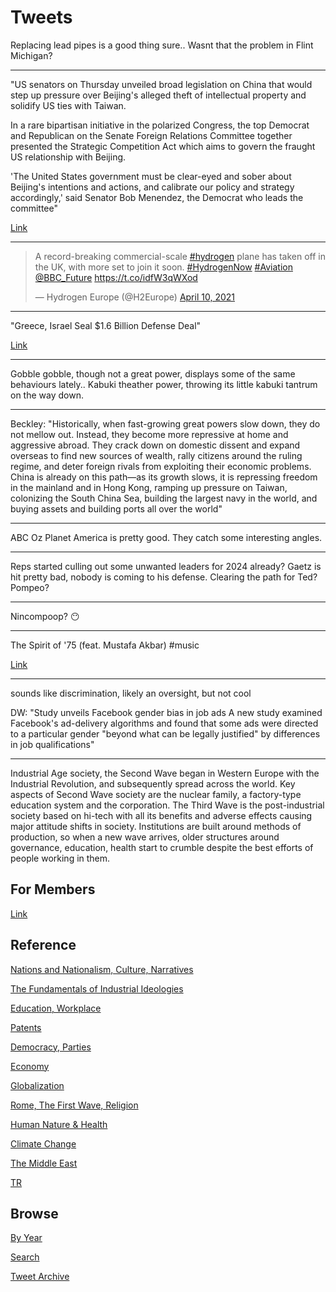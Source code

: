 # Tweets

Replacing lead pipes is a good thing sure.. Wasnt that the problem in
Flint Michigan?

---

"US senators on Thursday unveiled broad legislation on China that would
step up pressure over Beijing's alleged theft of intellectual property
and solidify US ties with Taiwan.

In a rare bipartisan initiative in the polarized Congress, the top
Democrat and Republican on the Senate Foreign Relations Committee
together presented the Strategic Competition Act which aims to govern
the fraught US relationship with Beijing.

'The United States government must be clear-eyed and sober about
Beijing's intentions and actions, and calibrate our policy and
strategy accordingly,' said Senator Bob Menendez, the Democrat who
leads the committee"

[Link](https://www.barrons.com/news/us-bill-to-pressure-china-on-trade-and-rights-back-taiwan-01617915009?tesla=y)

---

<blockquote class="twitter-tweet"><p lang="en" dir="ltr">A record-breaking commercial-scale <a href="https://twitter.com/hashtag/hydrogen?src=hash&amp;ref_src=twsrc%5Etfw">#hydrogen</a> plane has taken off in the UK, with more set to join it soon. <a href="https://twitter.com/hashtag/HydrogenNow?src=hash&amp;ref_src=twsrc%5Etfw">#HydrogenNow</a> <a href="https://twitter.com/hashtag/Aviation?src=hash&amp;ref_src=twsrc%5Etfw">#Aviation</a> <a href="https://twitter.com/BBC_Future?ref_src=twsrc%5Etfw">@BBC_Future</a> <a href="https://t.co/idfW3qWXod">https://t.co/idfW3qWXod</a></p>&mdash; Hydrogen Europe (@H2Europe) <a href="https://twitter.com/H2Europe/status/1380784367354658816?ref_src=twsrc%5Etfw">April 10, 2021</a></blockquote> <script async src="https://platform.twitter.com/widgets.js" charset="utf-8"></script>

---

"Greece, Israel Seal $1.6 Billion Defense Deal"

[Link](https://www.voanews.com/europe/greece-israel-seal-16-billion-defense-deal)

---

Gobble gobble, though not a great power, displays some of the same
behaviours lately.. Kabuki theather power, throwing its little kabuki
tantrum on the way down.

---

Beckley: "Historically, when fast-growing great powers slow down, they
do not mellow out. Instead, they become more repressive at home and
aggressive abroad. They crack down on domestic dissent and expand
overseas to find new sources of wealth, rally citizens around the
ruling regime, and deter foreign rivals from exploiting their economic
problems. China is already on this path—as its growth slows, it is
repressing freedom in the mainland and in Hong Kong, ramping up
pressure on Taiwan, colonizing the South China Sea, building the
largest navy in the world, and buying assets and building ports all
over the world"

---

ABC Oz Planet America is pretty good. They catch some interesting angles.

---

Reps started culling out some unwanted leaders for 2024 already? Gaetz
is hit pretty bad, nobody is coming to his defense. Clearing the path
for Ted? Pompeo?

---

Nincompoop? 😶

---

The Spirit of '75 (feat. Mustafa Akbar) \#music

[Link](https://youtu.be/doFad9LdZ_k)

---

sounds like discrimination, likely an oversight, but not cool

DW: "Study unveils Facebook gender bias in job ads A new study examined
Facebook's ad-delivery algorithms and found that some ads were
directed to a particular gender "beyond what can be legally justified"
by differences in job qualifications"

---

Industrial Age society, the Second Wave began in Western Europe with
the Industrial Revolution, and subsequently spread across the
world. Key aspects of Second Wave society are the nuclear family, a
factory-type education system and the corporation. The Third Wave is
the post-industrial society based on hi-tech with all its benefits and
adverse effects causing major attitude shifts in society. Institutions
are built around methods of production, so when a new wave arrives,
older structures around governance, education, health start to crumble
despite the best efforts of people working in them.

## For Members

[Link](https://thirdwave-members.herokuapp.com)

## Reference

[Nations and Nationalism, Culture, Narratives](/2013/02/nations-and-nationalism.md)

[The Fundamentals of Industrial Ideologies](/2011/04/fundamentals-of-industrial-ideologies.md)

[Education, Workplace](2017/09/education-workplace.md)

[Patents](/2018/09/patents.md)

[Democracy, Parties](/2016/11/democracy.md)

[Economy](/2018/05/economy.md)

[Globalization](/2018/09/globalization.md)

[Rome, The First Wave, Religion](/2017/12/rome.md)

[Human Nature & Health](/2020/07/human-nature.md)

[Climate Change](/2018/12/climate.md)

[The Middle East](/2019/07/middleeast.md)

[TR](../tr)

## Browse

[By Year](years.md)

[Search](search.html)

[Tweet Archive](/tweets/README.md)


